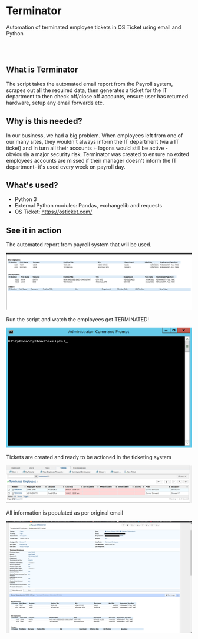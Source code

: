 # Terminator
Automation of terminated employee tickets in OS Ticket using email and Python

<br/><br/>
## What is Terminator
The script takes the automated email report from the Payroll system, scrapes out all the required data, then generates a ticket for the IT department to then check off/close off accounts, ensure user has returned hardware, setup any email forwards etc. 

## Why is this needed?
In our business, we had a big problem. When employees left from one of our many sites, they wouldn't always inform the IT department (via a IT ticket) and in turn all their accounts + logons would still be active - obviously a major security risk. Terminator was created to ensure no exited employees accounts are missed if their manager doesn't inform the IT department- it's used every week on payroll day. 

## What's used?
- Python 3
- External Python modules: Pandas, exchangelib and requests
- OS Ticket: https://osticket.com/

## See it in action
The automated report from payroll system that will be used.

![Optional Text](/README-IMAGES/email.PNG)

Run the script and watch the employees get TERMINATED!

![Optional Text](/README-IMAGES/terminator-CMD.gif)

Tickets are created and ready to be actioned in the ticketing system

![Optional Text](/README-IMAGES/os1.PNG)

All information is populated as per original email

![Optional Text](/README-IMAGES/os2.png)

